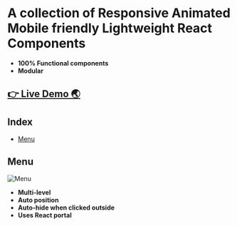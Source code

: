 # A collection of Responsive Animated Mobile friendly Lightweight React Components

- **100% Functional components**
- **Modular**

## [👉 Live Demo 🌏](https://react-components-by-ruvkr.web.app/)

## Index

- [Menu](#Menu)

## Menu

![Menu](/home/rajib/Projects/react-components-by-ruvkr/gifs/MenuComponent.gif)

- **Multi-level**
- **Auto position**
- **Auto-hide when clicked outside**
- **Uses React portal**

